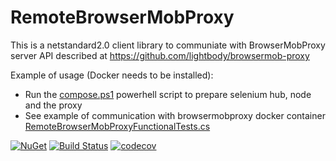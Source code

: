 # RemoteBrowserMobProxy

This is a netstandard2.0 client library to communiate with BrowserMobProxy server API described at https://github.com/lightbody/browsermob-proxy

Example of usage (Docker needs to be installed):
- Run the [compose.ps1](./compose.ps1) powerhell script to prepare selenium hub, node and the proxy
- See example of communication with browsermobproxy docker container [RemoteBrowserMobProxyFunctionalTests.cs](./RemoteBrowserMobProxy.Tests/RemoteBrowserMobProxyFunctionalTests.cs)

[![NuGet](https://www.nuget.org/Content/gallery/img/logo-header-94x29.png)](https://www.nuget.org/packages/RemoteBrowserMobProxy/)
[![Build Status](https://ci.appveyor.com/api/projects/status/fridbu849f0j6oen?svg=true)](https://ci.appveyor.com/project/mcopjan/remotebrowsermobproxy)
[![codecov](https://codecov.io/gh/tmulkern/RemoteBrowserMobProxy/branch/master/graph/badge.svg)](https://codecov.io/gh/tmulkern/RemoteBrowserMobProxy)
